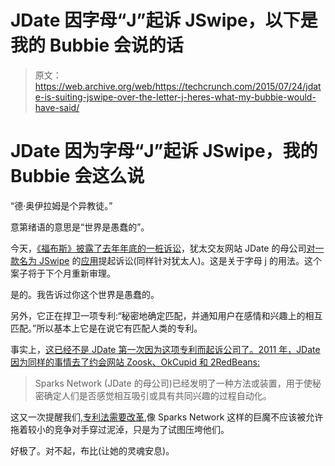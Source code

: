 # JDate 因字母“J”起诉 JSwipe，以下是我的 Bubbie 会说的话

> 原文：<https://web.archive.org/web/https://techcrunch.com/2015/07/24/jdate-is-suiting-jswipe-over-the-letter-j-heres-what-my-bubbie-would-have-said/>

# JDate 因为字母“J”起诉 JSwipe，我的 Bubbie 会这么说

“德·奥伊拉姆是个异教徒。”

意第绪语的意思是“世界是愚蠢的”。

今天，[《福布斯》披露了去年年底的一桩诉讼](https://web.archive.org/web/20230327015547/http://www.forbes.com/sites/gregoryferenstein/2015/07/24/jdate-sues-competitor-jewish-dating-app/)，犹太交友网站 JDate 的母公司[对一款名为 JSwipe](https://web.archive.org/web/20230327015547/https://www.pacermonitor.com/public/case/5200864/Spark_Networks_USA,_LLC_v_Smooch_Labs_Inc) 的[应用](https://web.archive.org/web/20230327015547/https://techcrunch.com/2015/02/16/big-dating/)提起诉讼(同样针对犹太人)。这是关于字母 j 的用法。这个案子将于下个月重新审理。

是的。我告诉过你这个世界是愚蠢的。

另外，它正在捍卫一项专利:“秘密地确定匹配，并通知用户在感情和兴趣上的相互匹配。”所以基本上它是在说它有匹配人类的专利。

事实上，[这已经不是 JDate 第一次因为这项专利而起诉公司了。2011 年，JDate 因为同样的事情去了约会网站 Zoosk、OkCupid 和 2RedBeans:](https://web.archive.org/web/20230327015547/https://techcrunch.com/2011/03/11/jdate-slaps-zoosk-okcupid-and-2redbeans-with-patent-lawsuit-over-secret-admiring/)

> Sparks Network (JDate 的母公司)已经发明了一种方法或装置，用于使秘密确定人们是否感觉相互吸引或具有共同兴趣的过程自动化。

这又一次提醒我们,[专利法需要改革,](https://web.archive.org/web/20230327015547/https://techcrunch.com/2015/07/16/tech-ceos-call-on-the-house-to-move-its-ass-on-patent-reform/)像 Sparks Network 这样的巨魔不应该被允许拖着较小的竞争对手穿过泥淖，只是为了试图压垮他们。

好极了。对不起，布比(让她的灵魂安息)。